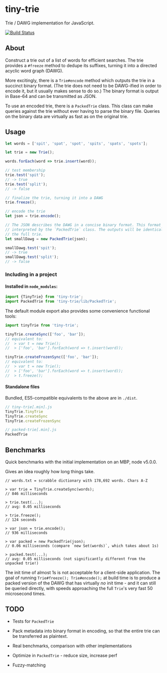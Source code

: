 tiny-trie
===

Trie / DAWG implementation for JavaScript.

[![Build Status](https://travis-ci.org/jnu/tiny-trie.svg?branch=master)](https://travis-ci.org/jnu/tiny-trie)

## About

Construct a trie out of a list of words for efficient searches. The trie
provides a `#freeze` method to dedupe its suffixes, turning it into a directed
acyclic word graph (DAWG).

More excitingly, there is a `Trie#encode` method which outputs the trie in a
succinct binary format. (The trie does not need to be DAWG-ified in order to
encode it, but it usually makes sense to do so.) The binary format is output in
Base-64 and can be transmitted as JSON.

To use an encoded trie, there is a `PackedTrie` class. This class can make
queries against the trie without ever having to parse the binary file. Queries
on the binary data are virtually as fast as on the original trie.

## Usage

```js
let words = ['spit', 'spat', 'spot', 'spits', 'spats', 'spots'];

let trie = new Trie();

words.forEach(word => trie.insert(word));

// test membership
trie.test('spit');
// -> true
trie.test('split');
// -> false

// finalize the trie, turning it into a DAWG
trie.freeze();

// encode the trie
let json = trie.encode();

// The JSON describes the DAWG in a concise binary format. This format can be
// interpreted by the `PackedTrie` class. The outputs will be identically to
// the full trie.
let smallDawg = new PackedTrie(json);

smallDawg.test('spit');
// -> true
smallDawg.test('split');
// -> false
```

### Including in a project

#### Installed in `node_modules`:
```js
import {TinyTrie} from 'tiny-trie';
import PackedTrie from 'tiny-trie/lib/PackedTrie';
```

The default module export also provides some convenience functional tools:

```js
import tinyTrie from 'tiny-trie';

tinyTrie.createSync(['foo', 'bar']);
// equivalent to:
//  > var t = new Trie();
//  > ['foo', 'bar'].forEach(word => t.insert(word));

tinyTrie.createFrozenSync(['foo', 'bar']);
// equivalent to:
//  > var t = new Trie();
//  > ['foo', 'bar'].forEach(word => t.insert(word));
//  > t.freeze();
```

#### Standalone files
Bundled, ES5-compatible equivalents to the above are in `./dist`.

```js
// tiny-trie[.min].js
TinyTrie.TinyTrie
TinyTrie.createSync
TinyTrie.createFrozenSync

// packed-trie[.min].js
PackedTrie
```

## Benchmarks

Quick benchmarks with the initial implementation on an MBP, node v5.0.0.

Gives an idea roughly how long things take.

```
// words.txt = scrabble dictionary with 178,692 words. Chars A-Z

> var trie = TinyTrie.createSync(words);
// 846 milliseconds

> trie.test(...);
// avg: 0.05 milliseconds

> trie.freeze();
// 124 seconds

> var json = trie.encode();
// 936 milliseconds

> var packed = new PackedTrie(json);
// 0.06 milliseconds (compare `new Set(words)`, which takes about 1s)

> packed.test(...);
// avg: 0.05 milliseconds (not significantly different from the unpacked trie!)
```

The init time of almost 1s is not acceptable for a client-side application.
The goal of running `Trie#freeze(); Trie#encode();` at build time is to
produce a packed version of the DAWG that has virtually *no* init time - and it
can still be queried directly, with speeds approaching the full `Trie`'s very
fast 50 microsecond times.

## TODO

* Tests for `PackedTrie`

* Pack metadata into binary format in encoding, so that the entire trie can be
transferred as plaintext.

* Real benchmarks, comparison with other implementations

* Optimize in `PackedTrie` - reduce size, increase perf

* Fuzzy-matching
